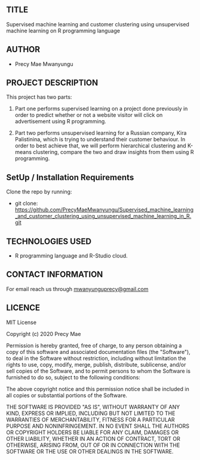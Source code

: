 ##  TITLE
 Supervised machine learning and customer clustering using unsupervised machine learning on R programming language

## AUTHOR
 * Precy Mae Mwanyungu

## PROJECT DESCRIPTION
This project has two parts:


1. Part one performs supervised learning on a project done previously in order to predict whether or not a website visitor will click on advertisement using R programming.

2. Part two performs unsupervised learning for a Russian company, Kira Palistinina, which is trying to understand their customer behaviour. In order to best achieve that, we will perform hierarchical clustering and K-means clustering, compare the two and draw insights from them using R programming.


## SetUp / Installation Requirements
  Clone the repo by running:
*   git clone: https://github.com/PrecyMaeMwanyungu/Supervised_machine_learning_and_customer_clustering_using_unsupervised_machine_learning_in_R.git

## TECHNOLOGIES USED
* R programming language and R-Studio cloud.

## CONTACT INFORMATION
 For email reach us through mwanyunguprecy@gmail.com

## LICENCE
MIT License

Copyright (c) 2020 Precy Mae

Permission is hereby granted, free of charge, to any person obtaining a copy of this software and associated documentation files (the "Software"), to deal in the Software without restriction, including without limitation the rights to use, copy, modify, merge, publish, distribute, sublicense, and/or sell copies of the Software, and to permit persons to whom the Software is furnished to do so, subject to the following conditions:

The above copyright notice and this permission notice shall be included in all copies or substantial portions of the Software.

THE SOFTWARE IS PROVIDED "AS IS", WITHOUT WARRANTY OF ANY KIND, EXPRESS OR IMPLIED, INCLUDING BUT NOT LIMITED TO THE WARRANTIES OF MERCHANTABILITY, FITNESS FOR A PARTICULAR PURPOSE AND NONINFRINGEMENT. IN NO EVENT SHALL THE AUTHORS OR COPYRIGHT HOLDERS BE LIABLE FOR ANY CLAIM, DAMAGES OR OTHER LIABILITY, WHETHER IN AN ACTION OF CONTRACT, TORT OR OTHERWISE, ARISING FROM, OUT OF OR IN CONNECTION WITH THE SOFTWARE OR THE USE OR OTHER DEALINGS IN THE SOFTWARE.
